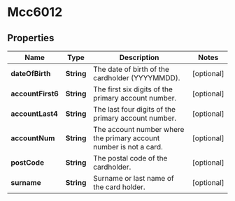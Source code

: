 
# Mcc6012

## Properties
Name | Type | Description | Notes
------------ | ------------- | ------------- | -------------
**dateOfBirth** | **String** | The date of birth of the cardholder (YYYYMMDD). |  [optional]
**accountFirst6** | **String** | The first six digits of the primary account number. |  [optional]
**accountLast4** | **String** | The last four digits of the primary account number. |  [optional]
**accountNum** | **String** | The account number where the primary account number is not a card. |  [optional]
**postCode** | **String** | The postal code of the cardholder. |  [optional]
**surname** | **String** | Surname or last name of the card holder. |  [optional]



